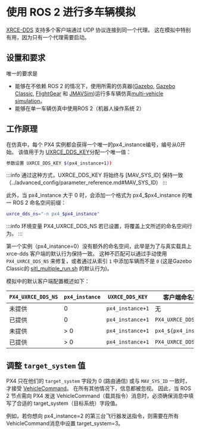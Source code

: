 # 使用 ROS 2 进行多车辆模拟

[XRCE-DDS](../middleware/uxrce_dds.md) 支持多个客户端通过 UDP 协议连接到同一个代理。
这在模拟中特别有用，因为只有一个代理需要启动。

## 设置和要求

唯一的要求是

- 能够在不依赖 ROS 2 的情况下，使用所需的仿真器([Gazebo](../sim_gazebo_gz/multi_vehicle_simulation.md), [Gazebo Classic](../sim_gazebo_classic/multi_vehicle_simulation.md#multiple-vehicle-with-gazebo-classic), [FlightGear](../sim_flightgear/multi_vehicle.md) 和 [JMAVSim](../sim_jmavsim/multi_vehicle.md))运行多车辆仿真[multi-vehicle simulation](../simulation/multi-vehicle-simulation.md)。
- 能够在单一车辆仿真中使用ROS 2（机器人操作系统 2）

## 工作原理

在仿真中，每个 PX4 实例都会获得一个唯一的px4_instance编号，编号从0开始。
该值用于为 [UXRCE_DDS_KEY](../advanced_config/parameter_reference.md#UXRCE_DDS_KEY)分配一个唯一值：

```sh
参数设置 UXRCE_DDS_KEY $(px4_instance+1))
```

:::info
通过这种方式，UXRCE_DDS_KEY 将始终与 [MAV_SYS_ID] 保持一致（../advanced_config/parameter_reference.md#MAV_SYS_ID）
:::

此外，当 px4_instance 大于 0 时，会添加一个格式为 px4_$px4_instance 的唯一 ROS 2 命名空间前缀：

```sh
uxrce_dds_ns="-n px4_$px4_instance"
```

:::info
环境变量 PX4_UXRCE_DDS_NS 若已设置，将覆盖上文所述的命名空间行为。
:::

第一个实例（px4_instance=0）没有额外的命名空间，此举是为了与真实载具上 xrce-dds 客户端的默认行为保持一致。
这种不匹配可以通过手动使用 `PX4_UXRCE_DDS_NS` 来修复，或者通过从索引 `1` 中添加车辆而不是 `0` (这是Gazebo Classic的 [sitl_multiple_run.sh](https://github.com/PX4/PX4-Autopilot/blob/main/Tools/simulation/gazebo-classic/sitl_multiple_run.sh) 的默认行为)。

模拟中的默认客户端配置概述如下：

| `PX4_UXRCE_DDS_NS` | `px4_instance` | `UXRCE_DDS_KEY`  | 客户端命名空间               |
| ------------------ | -------------- | ---------------- | --------------------- |
| 未提供                | 0              | `px4_instance+1` | 无                     |
| 已提供                | 0              | `px4_instance+1` | `PX4_UXRCE_DDS_NS`    |
| 未提供                | > 0            | `px4_instance+1` | `px4_${px4_instance}` |
| 已提供                | > 0            | `px4_instance+1` | `PX4_UXRCE_DDS_NS`    |

## 调整 `target_system` 值

PX4 只在他们的 `target_system` 字段为 0 (路由通信) 或与 `MAV_SYS_ID` 一致时，才接受 [VehicleCommand](../msg_docs/VehicleCommand.md)。
在所有其他情况下，信息都被忽视。
因此，当 ROS 2 节点需向 PX4 发送 VehicleCommand（载具指令）消息时，必须确保消息中填写了合适的 target_system（目标系统）字段值。

例如，若你想向 px4_instance=2 的第三台飞行器发送指令，则需要在所有 VehicleCommand消息中设置 target_system=3。
